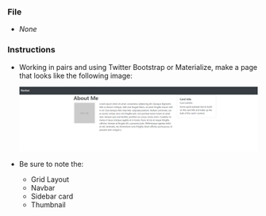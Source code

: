 ### File

* *None*

### Instructions

* Working in pairs and using Twitter Bootstrap or Materialize, make a page that looks like the following image:

  ![Card-layout design](Solved/card-layout.png)

* Be sure to note the:
  * Grid Layout
  * Navbar
  * Sidebar card
  * Thumbnail
